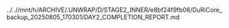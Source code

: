 ../..//mnt/h/ARCHIVE/.UNWRAP/D/STAGE2_INNER/e8bf24f9fb06/DuRiCore_backup_20250805_170301/DAY2_COMPLETION_REPORT.md